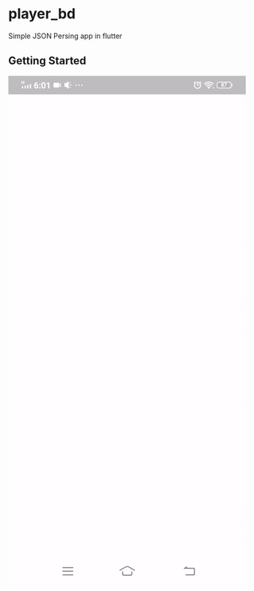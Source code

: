# player_bd

Simple JSON Persing app in  flutter

## Getting Started
![Alt Text](imgs/ezgif.com-video-to-gif.gif)
